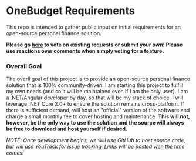 # OneBudget Requirements
This repo is intended to gather public input on initial requirements for an open-source personal finance solution.

**Please go [here](https://github.com/StokeLtd/OneBudgetRequirements/issues) to vote on existing requests or submit your own! Please use reactions over comments when simply voting for a feature.**

### Overall Goal
The overll goal of this project is to provide an open-source personal finance solution that is 100% community-driven. I am starting this project to fulfill my own needs (and so it will be maintained even if I am the only user). I am a .NET/Angular developer by day, so that will be my stack of choice. I will leverage .NET Core 2.0+ to ensure the solution remains cross-platform. If there is sufficient demand, will host an "official" version of the software and charge a small monthly fee to cover hosting and maintenance. **This will not, however, be the only way to use the solution and the source will always be free to download and host yourself if desired.**

*NOTE: Once development begins, we will use GitHub to host source code, but will use YouTrack for issue tracking. Links will be posted wen the time comes!*
